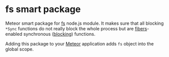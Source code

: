 fs smart package
================

Meteor smart package for [fs](http://nodejs.org/api/fs.html) node.js module. It makes sure that all blocking `*Sync`
functions do not really block the whole process but are [fibers](https://github.com/laverdet/node-fibers)-enabled
synchronous ([blocking](https://github.com/peerlibrary/meteor-blocking)) functions.

Adding this package to your [Meteor](http://www.meteor.com/) application adds `fs` object into the global scope.
